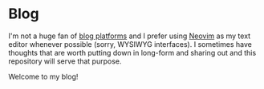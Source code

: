 # Blog

I'm not a huge fan of [blog platforms](https://medium.com/) and I prefer using [Neovim](https://github.com/neovim/neovim) as my text editor whenever possible (sorry, WYSIWYG interfaces). I sometimes have thoughts that are worth putting down in long-form and sharing out and this repository will serve that purpose.

Welcome to my blog!
